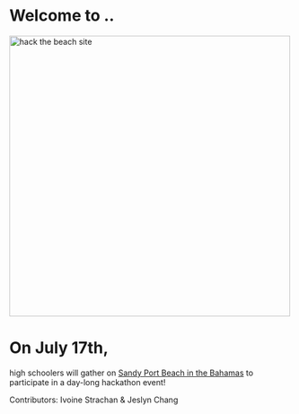 # Welcome to ..
<img src="https://github.com/ivoinestrachan/hack-the-beach/assets/121521414/9fa4ffab-e0a7-4218-8242-26f43980b5e9" alt="hack the beach site" height="500">

# On July 17th, 
high schoolers will gather on [Sandy Port Beach in the Bahamas](https://www.google.com/maps/place/Sandyport+Beach/@25.0773638,-77.4390013,15z/data=!3m1!4b1!4m6!3m5!1s0x892f63ab36668b9d:0xb9fd6ebd7a07da66!8m2!3d25.0773451!4d-77.4287016!16s%2Fg%2F12q4q6f3d?entry=tts&g_ep=EgoyMDI0MDYxOS4xKgBIAVAD) to participate in a day-long hackathon event!  




Contributors: Ivoine Strachan & Jeslyn Chang
